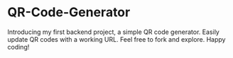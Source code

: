 # QR-Code-Generator
Introducing my first backend project, a simple QR code generator. Easily update QR codes with a working URL. Feel free to fork and explore. Happy coding!

